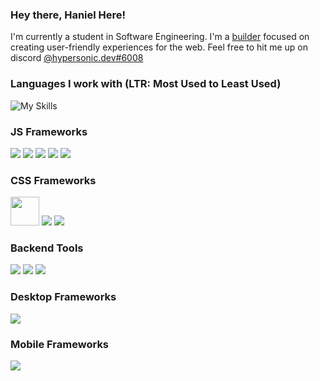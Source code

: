 ### Hey there, Haniel Here!

I'm currently a student in Software Engineering. I'm a [builder][isfullstackreal] focused on creating user-friendly experiences  for the web. Feel free to hit me up on discord [@hypersonic.dev#6008](https://discord.com/users/521690392983371776)


### Languages I work with (LTR: Most Used to Least Used)

![My Skills](https://skillicons.dev/icons?i=ts,js,html,css,rust,python)


### JS Frameworks

[<img src="https://api.iconify.design/logos:svelte-kit.svg?height=46" />][sveltekit] [<img src="https://api.iconify.design/vscode-icons:file-type-astro.svg?height=46" />][astro] [<img src="https://api.iconify.design/logos:solidjs-icon.svg?height=46" />][solid] [<img src="https://skillicons.dev/icons?i=nuxtjs" />][nuxt] [<img src="https://skillicons.dev/icons?i=vue" />][vue]

### CSS Frameworks

[<img src="https://raw.githubusercontent.com/unocss/unocss/main/playground/public/icon-gray.svg" width="46px" />][unocss] [<img src="https://skillicons.dev/icons?i=tailwind" />][tailwind] [<img src="https://skillicons.dev/icons?i=scss" />][tailwind]

### Backend Tools

[<img src="https://pocketbase.io/images/logo.svg" />][pocketbase] [<img src="https://skillicons.dev/icons?i=prisma" />][prisma] [<img src="https://skillicons.dev/icons?i=supabase" />][supabase]

### Desktop Frameworks

[<img src="https://skillicons.dev/icons?i=tauri" />][tauri]

### Mobile Frameworks

[<img src="https://api.iconify.design/logos:capacitorjs-icon.svg?height=46" />][capacitorjs]



[isfullstackreal]: https://www.youtube.com/watch?v=rAjd8z-Fx5A&ab_channel=Theo-ping%E2%80%A4gg
[sveltekit]: https://kit.svelte.dev
[astro]: https://astro.build
[solid]: https://solidjs.com
[vue]: https://vuejs.org
[nuxt]: https://nuxt.com
[unocss]: https://github.com/unocss/unocss
[tailwind]: https://tailwindcss.com
[scss]: https://sass-lang.com
[pocketbase]: https://pocketbase.io
[prisma]: https://prisma.io
[supabase]: https://supabase.com
[tauri]: https://tauri.dev
[capacitorjs]: https://capacitorjs.com